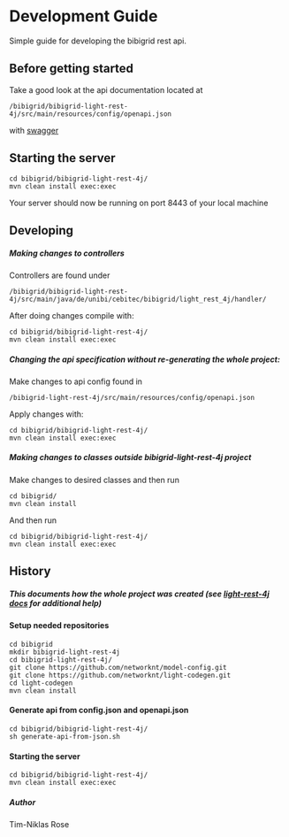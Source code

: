 # Development Guide
Simple guide for developing the bibigrid rest api.

## Before getting started
Take a good look at the api documentation located at
```
/bibigrid/bibigrid-light-rest-4j/src/main/resources/config/openapi.json
```
 with [swagger](https://editor.swagger.io/)

## Starting the server
```
cd bibigrid/bibigrid-light-rest-4j/
mvn clean install exec:exec
```
Your server should now be running on port 8443 of your local machine

## Developing
##### Making changes to controllers
Controllers are found under 
```
/bibigrid/bibigrid-light-rest-4j/src/main/java/de/unibi/cebitec/bibigrid/light_rest_4j/handler/  
```

After doing changes compile with:
```
cd bibigrid/bibigrid-light-rest-4j/
mvn clean install exec:exec
```

##### Changing the api specification without re-generating the whole project:
Make changes to api config found in 
```
/bibigrid-light-rest-4j/src/main/resources/config/openapi.json 
``` 
Apply changes with:
```
cd bibigrid/bibigrid-light-rest-4j/
mvn clean install exec:exec
```

##### Making changes to classes outside bibigrid-light-rest-4j project
Make changes to desired classes and then run
```
cd bibigrid/
mvn clean install
```
And then run
```
cd bibigrid/bibigrid-light-rest-4j/
mvn clean install exec:exec
```




## History
##### This documents how the whole project was created (see [light-rest-4j docs](https://doc.networknt.com/references/light-codegen/openapi-generator/) for additional help)
#### Setup needed repositories
```
cd bibigrid
mkdir bibigrid-light-rest-4j
cd bibigrid-light-rest-4j/
git clone https://github.com/networknt/model-config.git
git clone https://github.com/networknt/light-codegen.git
cd light-codegen
mvn clean install
```

#### Generate api from config.json and openapi.json
```
cd bibigrid/bibigrid-light-rest-4j/
sh generate-api-from-json.sh
```
#### Starting the server
```
cd bibigrid/bibigrid-light-rest-4j/
mvn clean install exec:exec
```


##### Author
Tim-Niklas Rose






